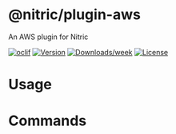 # @nitric/plugin-aws

An AWS plugin for Nitric

[![oclif](https://img.shields.io/badge/cli-oclif-brightgreen.svg)](https://oclif.io)
[![Version](https://img.shields.io/npm/v/@nitric/plugin-aws.svg)](https://npmjs.org/package/@nitric/plugin-aws)
[![Downloads/week](https://img.shields.io/npm/dw/@nitric/plugin-aws.svg)](https://npmjs.org/package/@nitric/plugin-aws)
[![License](https://img.shields.io/npm/l/@nitric/plugin-aws.svg)](https://github.com//plugin-aws/blob/master/package.json)

<!-- toc -->

# Usage

<!-- usage -->

# Commands

<!-- commands -->
